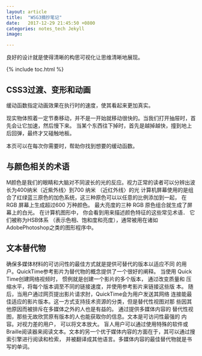 ```yaml
---
layout: article
title:  "WSG3摘抄笔记"
date:   2017-12-29 21:45:50 +0800
categories: notes_tech Jekyll
image:

---
```

良好的设计就是使得清晰的构思可视化让思维清晰地展现。

{% include toc.html %}

##  CSS3过渡、变形和动画 
缓动函数指定动画效果在执行时的速度，使其看起来更加真实。

现实物体照着一定节奏移动，并不是一开始就移动很快的。当我们打开抽屉时，首先会让它加速，然后慢下来。
当某个东西往下掉时，首先是越掉越快，撞到地上后回弹，最终才又碰触地板。

本页可以在每次你需要时，帮助你找到想要的缓动函数。


## 与颜色相关的术语
M颜色是我们的眼睛和大脑对不同波长的光的反应。视力正常的读者可以分辨出波长为400纳米（近紫外线〉到700 纳米 （近红外线〉的光
计算机屏幕使用的是组合了红绿蓝三原色的加色系统，这三种原色可以以任意的比例添加到一起， 在RGB 屏幕上生成超过600 万种颜色。
最大亮度的三种 RGB 原色组合就生成了屏幕上的白光。
在计算机图形中， 你会看到用来描述颜色特征的这些常见术语．
它们被称为HSB体系 （表示色相、饱和度和亮度），通常被用在诸如AdobePhotoshop之类的图形程序中。

## 文本替代物
确保多媒体材料的可访问性的最佳方式就是提供可替代的版本以适应不同
的用户。QuickTime参考影片为替代物的概念提供了一个很好的阐释。 当使用
Quick Time创建网络视频时， 惯例就是创建一个影片的多个版本， 通过改变质量和
压缩水平，将每个版本调至不同的链接速度，并使用参考影片来链接这些版
本。 随后，当用户通过网页提出影片请求肘，QuickTime会为用户发送其网络
连接能最佳适应的影片版本。这一方式支持技术资源的分类，但是替代性视图对那
些因其他原因而被排斥在多媒体之外的人也是有益的。 通过提供多媒体内容的
替代性视图，那些无故欣赏原有版本的人也能获取你的信息。文本是可访问性最强的
内容。对视力差的用户， 可以将文本放大。 盲人用户可以通过使用特殊的软件或
Braille阅读器来阅读文本。文本的另一个优于媒体内容的方面在于，其可以通过搜索引擎进行阅读和检索， 并被翻译成其他语言。多媒体内容的最佳替代物就是书写的单词。

